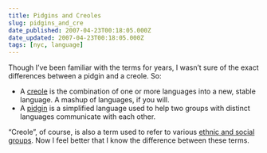 ```yaml
---
title: Pidgins and Creoles
slug: pidgins_and_cre
date_published: 2007-04-23T00:18:05.000Z
date_updated: 2007-04-23T00:18:05.000Z
tags: [nyc, language]
---
```


Though I’ve been familiar with the terms for years, I wasn’t sure of the exact differences between a pidgin and a creole. So:

- A [creole](http://en.wikipedia.org/wiki/Creole_language) is the combination of one or more languages into a new, stable language. A mashup of languages, if you will.
- A [pidgin](http://en.wikipedia.org/wiki/Pidgin) is a simplified language used to help two groups with distinct languages communicate with each other.

“Creole”, of course, is also a term used to refer to various [ethnic and social groups](http://www.cajunculture.com/Other/creole.htm). Now I feel better that I know the difference between these terms.

